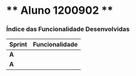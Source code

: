** Aluno 1200902 **
===============================


### Índice das Funcionalidade Desenvolvidas ###

| Sprint | Funcionalidade                                |
|--------|-----------------------------------------------|
| **A**  | |
| **A**  |  |
